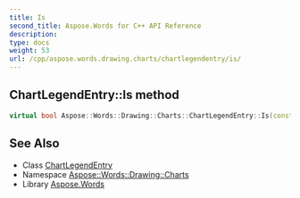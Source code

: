 ```yaml
---
title: Is
second_title: Aspose.Words for C++ API Reference
description: 
type: docs
weight: 53
url: /cpp/aspose.words.drawing.charts/chartlegendentry/is/
---
```

## ChartLegendEntry::Is method




```cpp
virtual bool Aspose::Words::Drawing::Charts::ChartLegendEntry::Is(const System::TypeInfo &target) const override
```

## See Also

* Class [ChartLegendEntry](../)
* Namespace [Aspose::Words::Drawing::Charts](../../)
* Library [Aspose.Words](../../../)
